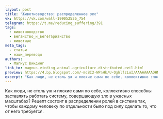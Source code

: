 ```yaml
---
layout: post
title: "Животноводство: распределенное зло"
vk: https://vk.com/wall-199052526_754
telegram: https://t.me/reducing_suffering/391
tags:
  - животноводство
  - веганство_и_вегетарианство
  - животные
meta_tags:
  - статьи
  - наши_переводы
authors:
  - Магнус Виндинг
link_to: magnus-vinding-animal-agriculture-distributed-evil.html
preview: https://4.bp.blogspot.com/-mcBI2-WPaHk/U-QghlfzLuI/AAAAAAAADHM/hLl045czFtM/s1600/tumblr_magkhuSjf21rxmio6o1_500.jpg
excerpt: "Как люди, не столь уж и плохие сами по себе, коллективно способны заставлять работать систему, совершающую зло в ужасных масштабах? Рецепт состоит в распределении ролей в системе так, чтобы каждому человеку по отдельности было под силу сделать то, что от него требуется."
---
```

Как люди, не столь уж и плохие сами по себе, коллективно способны заставлять работать систему, совершающую зло в ужасных масштабах? Рецепт состоит в распределении ролей в системе так, чтобы каждому человеку по отдельности было под силу сделать то, что от него требуется.
